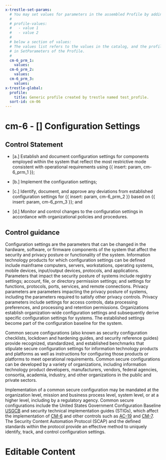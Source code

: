 ```yaml
---
x-trestle-set-params:
  # You may set values for parameters in the assembled Profile by adding
  #
  # profile-values:
  #   - value 1
  #   - value 2
  #
  # below a section of values:
  # The values list refers to the values in the catalog, and the profile-values represent values
  # in SetParameters of the Profile.
  #
  cm-6_prm_1:
    values:
  cm-6_prm_2:
    values:
  cm-6_prm_3:
    values:
x-trestle-global:
  profile:
    title: Generic profile created by trestle named test_profile.
  sort-id: cm-06
---
```


# cm-6 - \[\] Configuration Settings

## Control Statement

- \[a.\] Establish and document configuration settings for components employed within the system that reflect the most restrictive mode consistent with operational requirements using {{ insert: param, cm-6_prm_1 }};

- \[b.\] Implement the configuration settings;

- \[c.\] Identify, document, and approve any deviations from established configuration settings for {{ insert: param, cm-6_prm_2 }} based on {{ insert: param, cm-6_prm_3 }}; and

- \[d.\] Monitor and control changes to the configuration settings in accordance with organizational policies and procedures.

## Control guidance

Configuration settings are the parameters that can be changed in the hardware, software, or firmware components of the system that affect the security and privacy posture or functionality of the system. Information technology products for which configuration settings can be defined include mainframe computers, servers, workstations, operating systems, mobile devices, input/output devices, protocols, and applications. Parameters that impact the security posture of systems include registry settings; account, file, or directory permission settings; and settings for functions, protocols, ports, services, and remote connections. Privacy parameters are parameters impacting the privacy posture of systems, including the parameters required to satisfy other privacy controls. Privacy parameters include settings for access controls, data processing preferences, and processing and retention permissions. Organizations establish organization-wide configuration settings and subsequently derive specific configuration settings for systems. The established settings become part of the configuration baseline for the system.

Common secure configurations (also known as security configuration checklists, lockdown and hardening guides, and security reference guides) provide recognized, standardized, and established benchmarks that stipulate secure configuration settings for information technology products and platforms as well as instructions for configuring those products or platforms to meet operational requirements. Common secure configurations can be developed by a variety of organizations, including information technology product developers, manufacturers, vendors, federal agencies, consortia, academia, industry, and other organizations in the public and private sectors.

Implementation of a common secure configuration may be mandated at the organization level, mission and business process level, system level, or at a higher level, including by a regulatory agency. Common secure configurations include the United States Government Configuration Baseline [USGCB](#98498928-3ca3-44b3-8b1e-f48685373087) and security technical implementation guides (STIGs), which affect the implementation of [CM-6](#cm-6) and other controls such as [AC-19](#ac-19) and [CM-7](#cm-7). The Security Content Automation Protocol (SCAP) and the defined standards within the protocol provide an effective method to uniquely identify, track, and control configuration settings.

# Editable Content

<!-- Make additions and edits below -->
<!-- The above represents the contents of the control as received by the profile, prior to additions. -->
<!-- If the profile makes additions to the control, they will appear below. -->
<!-- The above markdown may not be edited but you may edit the content below, and/or introduce new additions to be made by the profile. -->
<!-- If there is a yaml header at the top, parameter values may be edited. Use --set-parameters to incorporate the changes during assembly. -->
<!-- The content here will then replace what is in the profile for this control, after running profile-assemble. -->
<!-- The current profile has no added parts for this control, but you may add new ones here. -->
<!-- Each addition must have a heading either of the form ## Control my_addition_name -->
<!-- or ## Part a. (where the a. refers to one of the control statement labels.) -->
<!-- "## Control" parts are new parts added after the statement part. -->
<!-- "## Part" parts are new parts added into the top-level statement part with that label. -->
<!-- Subparts may be added with nested hash levels of the form ### My Subpart Name -->
<!-- underneath the parent ## Control or ## Part being added -->
<!-- See https://ibm.github.io/compliance-trestle/tutorials/ssp_profile_catalog_authoring/ssp_profile_catalog_authoring for guidance. -->

